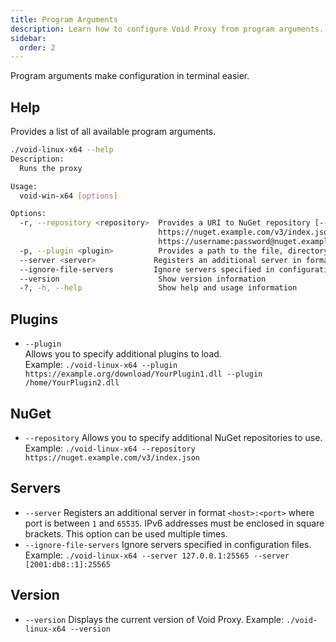 ```yaml
---
title: Program Arguments
description: Learn how to configure Void Proxy from program arguments.
sidebar:
  order: 2
---
```


Program arguments make configuration in terminal easier.

## Help
Provides a list of all available program arguments.
```bash
./void-linux-x64 --help
Description:
  Runs the proxy

Usage:
  void-win-x64 [options]

Options:
  -r, --repository <repository>  Provides a URI to NuGet repository [--repository
                                 https://nuget.example.com/v3/index.json or --repository
                                 https://username:password@nuget.example.com/v3/index.json].
  -p, --plugin <plugin>          Provides a path to the file, directory or url to load plugin.
  --server <server>             Registers an additional server in format <host>:<port>
  --ignore-file-servers         Ignore servers specified in configuration files
  --version                      Show version information
  -?, -h, --help                 Show help and usage information
```

## Plugins
- `--plugin`  
  Allows you to specify additional plugins to load.  
  Example: `./void-linux-x64 --plugin https://example.org/download/YourPlugin1.dll --plugin /home/YourPlugin2.dll`

## NuGet
- `--repository`
  Allows you to specify additional NuGet repositories to use.
  Example: `./void-linux-x64 --repository https://nuget.example.com/v3/index.json`

## Servers
- `--server`
  Registers an additional server in format `<host>:<port>` where port is between `1` and `65535`. IPv6 addresses must be enclosed in square brackets. This option can be used multiple times.
- `--ignore-file-servers`
  Ignore servers specified in configuration files.
  Example: `./void-linux-x64 --server 127.0.0.1:25565 --server [2001:db8::1]:25565`

## Version
- `--version`
  Displays the current version of Void Proxy.
  Example: `./void-linux-x64 --version`
